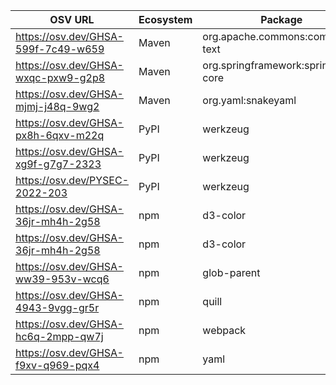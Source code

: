 <!--
  ~ Licensed to the Apache Software Foundation (ASF) under one or more
  ~ contributor license agreements.  See the NOTICE file distributed with
  ~ this work for additional information regarding copyright ownership.
  ~ The ASF licenses this file to You under the Apache License, Version 2.0
  ~ (the "License"); you may not use this file except in compliance with
  ~ the License.  You may obtain a copy of the License at
  ~
  ~    http://www.apache.org/licenses/LICENSE-2.0
  ~
  ~ Unless required by applicable law or agreed to in writing, software
  ~ distributed under the License is distributed on an "AS IS" BASIS,
  ~ WITHOUT WARRANTIES OR CONDITIONS OF ANY KIND, either express or implied.
  ~ See the License for the specific language governing permissions and
  ~ limitations under the License.
  ~
  -->

| OSV URL | Ecosystem | Package | Version | Source |
| --- | --- | --- | --- | --- |
| https://osv.dev/GHSA-599f-7c49-w659 | Maven | org.apache.commons:commons-text | 1.8 | pom.xml |
| https://osv.dev/GHSA-wxqc-pxw9-g2p8 | Maven | org.springframework:spring-core | 6.0.7 | pom.xml |
| https://osv.dev/GHSA-mjmj-j48q-9wg2 | Maven | org.yaml:snakeyaml | 1.33 | pom.xml |
| https://osv.dev/GHSA-px8h-6qxv-m22q | PyPI | werkzeug | 1.0.1 | streampipes-wrapper-python/requirements.txt |
| https://osv.dev/GHSA-xg9f-g7g7-2323 | PyPI | werkzeug | 1.0.1 | streampipes-wrapper-python/requirements.txt |
| https://osv.dev/PYSEC-2022-203 | PyPI | werkzeug | 1.0.1 | streampipes-wrapper-python/requirements.txt |
| https://osv.dev/GHSA-36jr-mh4h-2g58 | npm | d3-color | 1.4.1 | ui/package-lock.json |
| https://osv.dev/GHSA-36jr-mh4h-2g58 | npm | d3-color | 2.0.0 | ui/package-lock.json |
| https://osv.dev/GHSA-ww39-953v-wcq6 | npm | glob-parent | 3.1.0 | ui/package-lock.json |
| https://osv.dev/GHSA-4943-9vgg-gr5r | npm | quill | 1.3.7 | ui/package-lock.json |
| https://osv.dev/GHSA-hc6q-2mpp-qw7j | npm | webpack | 5.74.0 | ui/package-lock.json |
| https://osv.dev/GHSA-f9xv-q969-pqx4 | npm | yaml | 2.2.1 | ui/package-lock.json |
